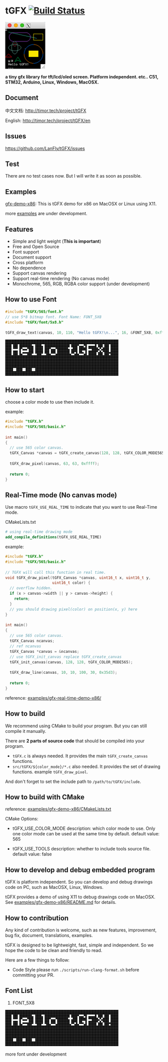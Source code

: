 # tGFX [![Build Status](https://travis-ci.com/LanFly/tGFX.svg?branch=master)](https://travis-ci.com/LanFly/tGFX)

![./preview.png](./preview.png)

**a tiny gfx library for tft/lcd/oled screen. Platform independent. etc.. C51, STM32, Arduino, Linux, Windows, MacOSX.**

## Document

中文文档: http://timor.tech/project/tGFX

English: http://timor.tech/project/tGFX/en

## Issues

https://github.com/LanFly/tGFX/issues

## Test

There are no test cases now. But I will write it as soon as possible.

## Examples

[gfx-demo-x86](examples/gfx-demo-x86): This is tGFX demo for x86 on MacOSX or Linux using X11.

more [examples](examples/) are under development.

## Features

- Simple and light weight (**This is important**)
- Free and Open Source
- Font support
- Document support
- Cross platform
- No dependence
- Support canvas rendering
- Support real-time rendering (No canvas mode)
- Monochrome, 565, RGB, RGBA color support (under development)

## How to use Font

```c
#include "tGFX/565/font.h"
// use 5*8 bitmap font. Font Name: FONT_5X8
#include "tGFX/font/5x8.h"

tGFX_draw_text(canvas, 10, 110, "Hello tGFX!\n...", 16, &FONT_5X8, 0xffff);
```

![./preview/font-5x7.png](./preview/font-5x7.png)

## How to start

choose a color mode to use then include it.

example:

```c
#include "tGFX.h"
#include "tGFX/565/basic.h"

int main()
{
  // use 565 color canvas.
  tGFX_Canvas *canvas = tGFX_create_canvas(128, 128, tGFX_COLOR_MODE565);

  tGFX_draw_pixel(canvas, 63, 63, 0xffff);

  return 0;
}
```

## Real-Time mode (No canvas mode)

Use macro `tGFX_USE_REAL_TIME` to indicate that you want to use Real-Time mode.

CMakeLists.txt

```cmake
# using real-time drawing mode
add_compile_definitions(tGFX_USE_REAL_TIME)
```

example:

```c
#include "tGFX.h"
#include "tGFX/565/basic.h"

// TGFX will call this function in real time.
void tGFX_draw_pixel(tGFX_Canvas *canvas, uint16_t x, uint16_t y,
                     uint16_t color) {
  // overflow hidden.
  if (x > canvas->width || y > canvas->height) {
    return;
  }
  // you should drawing pixel(color) on position(x, y) here
}

int main()
{
  // use 565 color canvas.
  tGFX_Canvas ncanvas;
  // ref ncanvas
  tGFX_Canvas *canvas = &ncanvas;
  // use tGFX_init_canvas replace tGFX_create_canvas
  tGFX_init_canvas(canvas, 128, 128, tGFX_COLOR_MODE565);

  tGFX_draw_line(canvas, 10, 10, 100, 30, 0x35d3);

  return 0;
}
```

reference: [examples/gfx-real-time-demo-x86/](examples/gfx-real-time-demo-x86/)

## How to build

We recommend using CMake to build your program. But you can still compile it manually.

There are **2 parts of source code** that should be compiled into your program.

- `tGFX.c` is always needed. It provides the main `tGFX_create_canvas` functions.
- `src/tGFX/${color_mode}/*.c` also needed. It provides the set of drawing functions. example `tGFX_draw_pixel`.

And don't forget to set the include path to `/path/to/tGFX/include`.

## How to build with CMake

reference: [examples/gfx-demo-x86/CMakeLists.txt](examples/gfx-demo-x86/CMakeLists.txt)

CMake Options:

- tGFX_USE_COLOR_MODE
description: which color mode to use. Only one color mode can be used at the same time by default.
default value: 565

- tGFX_USE_TOOLS
description: whether to include tools source file.
default value: false

## How to develop and debug embedded program

tGFX is platform independent. So you can develop and debug drawings code on PC, such as MacOSX, Linux, Windows.

tGFX provides a demo of using X11 to debug drawings code on MacOSX. See [examples/gfx-demo-x86/README.md](examples/gfx-demo-x86/README.md) for details.

## How to contribution

Any kind of contribution is welcome, such as new features, improvement, bug fix, document, translations, examples.

tGFX is designed to be lightweight, fast, simple and independent. So we hope the code to be clean and friendly to read.

Here are a few things to follow:

- Code Style
please run `./scripts/run-clang-format.sh` before committing your PR.

## Font List

1. FONT_5X8

![./preview/font-5x7.png](./preview/font-5x7.png)

more font under development
